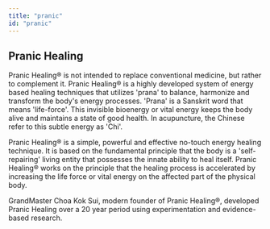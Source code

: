 ```yaml
---
title: "pranic"
id: "pranic"
---
```

<!-- DO NOT EDIT THE LINES ABOVE! -->


## Pranic Healing

Pranic Healing® is not intended to replace conventional medicine, but rather to complement it. Pranic Healing® is a highly developed system of energy based healing techniques that utilizes 'prana' to balance, harmonize and transform the body's energy processes. 'Prana' is a Sanskrit word that means 'life-force'. This invisible bioenergy or vital energy keeps the body alive and maintains a state of good health. In acupuncture, the Chinese refer to this subtle energy as 'Chi'.

Pranic Healing® is a simple, powerful and effective no-touch energy healing technique. It is based on the fundamental principle that the body is a 'self-repairing' living entity that possesses the innate ability to heal itself. Pranic Healing® works on the principle that the healing process is accelerated by increasing the life force or vital energy on the affected part of the physical body.

GrandMaster Choa Kok Sui, modern founder of Pranic Healing®, developed Pranic Healing over a 20 year period using experimentation and evidence-based research.

